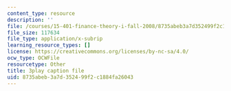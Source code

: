 ```yaml
---
content_type: resource
description: ''
file: /courses/15-401-finance-theory-i-fall-2008/8735abeb3a7d352499f2c1884fa26043_ZWKnK9LIETA.srt
file_size: 117634
file_type: application/x-subrip
learning_resource_types: []
license: https://creativecommons.org/licenses/by-nc-sa/4.0/
ocw_type: OCWFile
resourcetype: Other
title: 3play caption file
uid: 8735abeb-3a7d-3524-99f2-c1884fa26043
---
```

